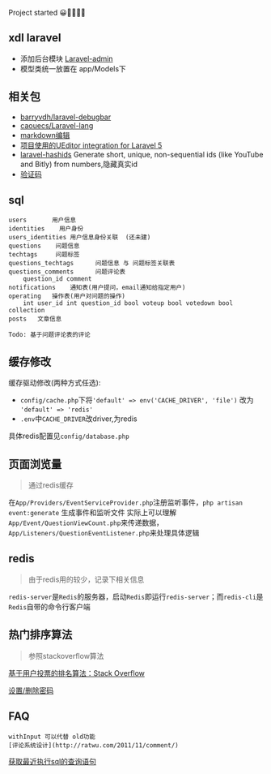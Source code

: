Project started 😀😬✊🍺👏
## xdl laravel
- 添加后台模块 [Laravel-admin](https://github.com/z-song/laravel-admin)
- 模型类统一放置在 app/Models下

## 相关包

- [barryvdh/laravel-debugbar](https://github.com/barryvdh/laravel-debugbar)
- [caouecs/Laravel-lang](https://github.com/caouecs/Laravel-lang)
- [markdown编辑](https://simplemde.com/)
- [项目使用的UEditor integration for Laravel 5](https://github.com/overtrue/laravel-ueditor)
- [laravel-hashids](https://github.com/vinkla/laravel-hashids)  Generate short, unique, non-sequential ids (like YouTube and Bitly) from numbers,隐藏真实id
- [验证码](https://github.com/mewebstudio/captcha)



## sql

    users       用户信息 
    identities    用户身份
    users_identities 用户信息身份关联  (还未建)
    questions    问题信息
    techtags     问题标签
    questions_techtags      问题信息 与 问题标签关联表
    questions_comments      问题评论表
        question_id comment 
    notifications    通知表(用户提问，email通知给指定用户)
    operating   操作表(用户对问题的操作)
        int user_id int question_id bool voteup bool votedown bool collection
    posts   文章信息

    Todo: 基于问题评论表的评论
    
## 缓存修改

缓存驱动修改(两种方式任选):
- `config/cache.php`下将`'default' => env('CACHE_DRIVER', 'file')` 改为 `'default' => 'redis'`
- `.env`中`CACHE_DRIVER`改driver,为redis

具体redis配置见`config/database.php`

## 页面浏览量
> 通过redis缓存

在`App/Providers/EventServiceProvider.php`注册监听事件，`php artisan event:generate` 生成事件和监听文件
实际上可以理解`App/Event/QuestionViewCount.php`来传递数据，`App/Listeners/QuestionEventListener.php`来处理具体逻辑

## redis
> 由于redis用的较少，记录下相关信息

`redis-server`是`Redis`的服务器，启动`Redis`即运行`redis-server`；而`redis-cli`是`Redis`自带的命令行客户端



## 热门排序算法
> 参照stackoverflow算法

[基于用户投票的排名算法：Stack Overflow](http://www.ruanyifeng.com/blog/2012/03/ranking_algorithm_stack_overflow.html)



[设置/删除密码](http://redisdoc.com/connection/auth.html)
## FAQ
    withInput 可以代替 old功能
    [评论系统设计](http://ratwu.com/2011/11/comment/)

[获取最近执行sql的查询语句](http://stackoverflow.com/questions/27753868/how-to-get-the-query-executed-in-laravel-5-dbgetquerylog-returning-empty-arr)